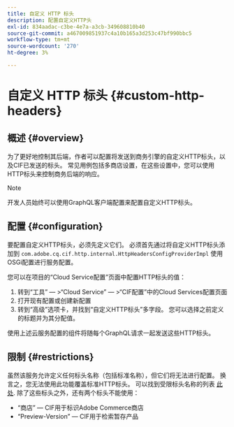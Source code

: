 ```yaml
---
title: 自定义 HTTP 标头
description: 配置自定义HTTP头
exl-id: 834aadac-c3be-4e7a-a3cb-349608810b40
source-git-commit: a467009851937c4a10b165a3d253c47bf990bbc5
workflow-type: tm+mt
source-wordcount: '270'
ht-degree: 3%

---
```


# 自定义 HTTP 标头 {#custom-http-headers}

## 概述 {#overview}

为了更好地控制其后端，作者可以配置将发送到商务引擎的自定义HTTP标头，以及CIF已发送的标头。 常见用例包括多商店设置，在这些设置中，您可以使用HTTP标头来控制商务后端的响应。

>[!NOTE]
>
>开发人员始终可以使用GraphQL客户端配置来配置自定义HTTP标头。

## 配置 {#configuration}

要配置自定义HTTP标头，必须先定义它们。 必须首先通过将自定义HTTP标头添加到 `com.adobe.cq.cif.http.internal.HttpHeadersConfigProviderImpl` 使用OSGi配置进行服务配置。

您可以在项目的“Cloud Service配置”页面中配置HTTP标头的值：

1. 转到“工具” — >“Cloud Service” — >“CIF配置”中的Cloud Services配置页面
1. 打开现有配置或创建新配置
1. 转到“高级”选项卡，并找到“自定义HTTP标头”多字段。 您可以选择之前定义的标题并为其分配值。

使用上述云服务配置的组件将随每个GraphQL请求一起发送这些HTTP标头。

## 限制 {#restrictions}

虽然该服务允许定义任何标头名称（包括标准名称），但它们将无法进行配置。 换言之，您无法使用此功能覆盖标准HTTP标头。 可以找到受限标头名称的列表 [此处](https://developer.mozilla.org/en-US/docs/Web/HTTP/Headers). 除了这些标头之外，还有两个标头不能使用：

* “商店” — CIF用于标识Adobe Commerce商店
* “Preview-Version” — CIF用于检索暂存产品
